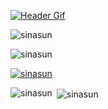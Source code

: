 <div aligh="center">

[![Header Gif](assets/header.gif)](https://github.com/sinasun)

</div>

<p align="left"> <img src="https://komarev.com/ghpvc/?username=sinasun&label=Profile%20views&color=0e75b6&style=flat" alt="sinasun" /> </p>

<p><img align="center" src="https://github-readme-streak-stats.herokuapp.com/?user=sinasun&theme=dark" alt="sinasun" /></p>

<p align="left"> <a href="https://github.com/ryo-ma/github-profile-trophy"><img src="https://github-profile-trophy.vercel.app/?username=sinasun&theme=dark&title=MultiLanguage,Commits,Experience,Followers,Stars,PullRequest" alt="sinasun" /></a> </p>

<p><img align="left" src="https://github-readme-stats.vercel.app/api/top-langs?username=sinasun&show_icons=true&locale=en&layout=compact&exclude_repo=dotfiles&theme=dark" alt="sinasun" /></p>

<p>&nbsp;<img align="center" src="https://github-readme-stats.vercel.app/api?username=sinasun&hide=issues,contribs&hide_rank=true&show_icons=true&theme=dark" alt="sinasun" /></p>
